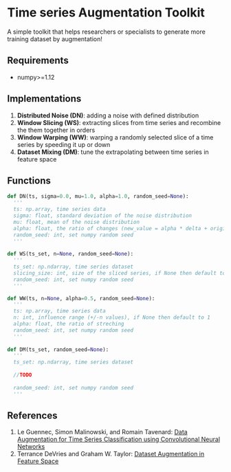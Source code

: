 # Time series Augmentation Toolkit
A simple toolkit that helps researchers or specialists to generate more training dataset by augmentation!

## Requirements
  - numpy>=1.12
    
## Implementations
  1. **Distributed Noise (DN)**: adding a noise with defined distribution
  2. **Window Slicing (WS)**: extracting slices from time series and recombine the them together in orders
  3. **Window Warping (WW)**: warping a randomly selected slice of a time series by speeding it up or down
  4. **Dataset Mixing (DM)**: tune the extrapolating between time series in feature space
  
    
## Functions
  ```python
  def DN(ts, sigma=0.0, mu=1.0, alpha=1.0, random_seed=None):
    '''
    ts: np.array, time series data
    sigma: float, standard deviation of the noise distribution
    mu: float, mean of the noise distribution
    alpha: float, the ratio of changes (new_value = alpha * delta + original_value)
    random_seed: int, set numpy random seed
    '''
    
  def WS(ts_set, n=None, random_seed=None):
    '''
    ts_set: np.ndarray, time series dataset
    slicing_size: int, size of the sliced series, if None then default to 1/4 data length
    random_seed: int, set numpy random seed
    '''
  
  def WW(ts, n=None, alpha=0.5, random_seed=None):
    '''
    ts: np.array, time series data
    n: int, influence range (+/-n values), if None then default to 1
    alpha: float, the ratio of streching
    random_seed: int, set numpy random seed
    '''
    
  def DM(ts_set, random_seed=None):
    '''
    ts_set: np.ndarray, time series dataset
    
    //TODO
    
    random_seed: int, set numpy random seed
    '''
  ```  
  
## References
  1. Le Guennec, Simon Malinowski, and Romain Tavenard: [Data Augmentation for Time Series Classification using Convolutional Neural Networks](https://aaltd16.irisa.fr/files/2016/08/AALTD16_paper_9.pdf)
  2. Terrance DeVries and Graham W. Taylor: [Dataset Augmentation in Feature Space](https://arxiv.org/pdf/1702.05538.pdf)